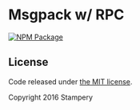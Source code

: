 Msgpack w/ RPC
=======

[![NPM Package](https://img.shields.io/npm/v/msgpackrpc.svg?style=flat-square)](https://www.npmjs.org/package/msgpackrpc)

## License

Code released under [the MIT license](https://github.com/stampery/msgpackrpc/blob/master/LICENSE).

Copyright 2016 Stampery
